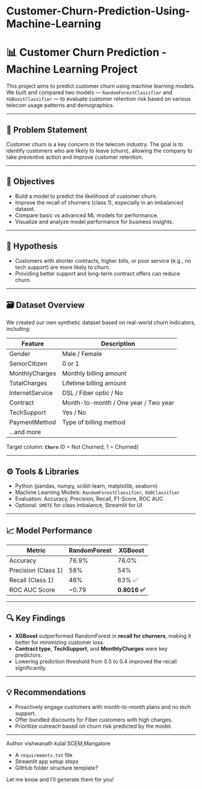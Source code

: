 # Customer-Churn-Prediction-Using-Machine-Learning


# 📊 Customer Churn Prediction - Machine Learning Project

This project aims to predict customer churn using machine learning models. We built and compared two models — `RandomForestClassifier` and `XGBoostClassifier` — to evaluate customer retention risk based on various telecom usage patterns and demographics.

---

## 📌 Problem Statement

Customer churn is a key concern in the telecom industry. The goal is to identify customers who are likely to leave (churn), allowing the company to take preventive action and improve customer retention.

---

## 🎯 Objectives

* Build a model to predict the likelihood of customer churn.
* Improve the recall of churners (class 1), especially in an imbalanced dataset.
* Compare basic vs advanced ML models for performance.
* Visualize and analyze model performance for business insights.

---

## 🧪 Hypothesis

* Customers with shorter contracts, higher bills, or poor service (e.g., no tech support) are more likely to churn.
* Providing better support and long-term contract offers can reduce churn.

---

## 🗃️ Dataset Overview

We created our own synthetic dataset based on real-world churn indicators, including:

| Feature         | Description                          |
| --------------- | ------------------------------------ |
| Gender          | Male / Female                        |
| SeniorCitizen   | 0 or 1                               |
| MonthlyCharges  | Monthly billing amount               |
| TotalCharges    | Lifetime billing amount              |
| InternetService | DSL / Fiber optic / No               |
| Contract        | Month-to-month / One year / Two year |
| TechSupport     | Yes / No                             |
| PaymentMethod   | Type of billing method               |
| ...and more     |                                      |

Target column: **`Churn`** (0 = Not Churned, 1 = Churned)

---

## ⚙️ Tools & Libraries

* Python (pandas, numpy, scikit-learn, matplotlib, seaborn)
* Machine Learning Models: `RandomForestClassifier`, `XGBClassifier`
* Evaluation: Accuracy, Precision, Recall, F1-Score, ROC AUC
* Optional: `SMOTE` for class imbalance, Streamlit for UI

---

## 📈 Model Performance

| Metric              | RandomForest | XGBoost      |
| ------------------- | ------------ | ------------ |
| Accuracy            | 76.9%        | 76.0%        |
| Precision (Class 1) | 58%          | 54%          |
| Recall (Class 1)    | 46%          | 63% ✅        |
| ROC AUC Score       | \~0.79       | **0.8016 ✅** |

---

## 🔍 Key Findings

* **XGBoost** outperformed RandomForest in **recall for churners**, making it better for minimizing customer loss.
* **Contract type**, **TechSupport**, and **MonthlyCharges** were key predictors.
* Lowering prediction threshold from 0.5 to 0.4 improved the recall significantly.

---

## 💡 Recommendations

* Proactively engage customers with month-to-month plans and no tech support.
* Offer bundled discounts for Fiber customers with high charges.
* Prioritize outreach based on churn risk predicted by the model.

---

Author 
vishwanath kulal
SCEM,Mangalore

* A `requirements.txt` file
* Streamlit app setup steps
* GitHub folder structure template?

Let me know and I’ll generate them for you!
